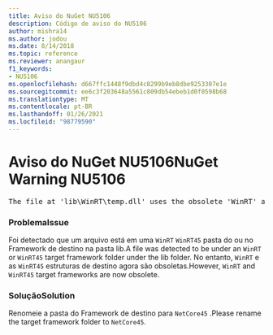 ```yaml
---
title: Aviso do NuGet NU5106
description: Código de aviso do NU5106
author: mishra14
ms.author: jodou
ms.date: 8/14/2018
ms.topic: reference
ms.reviewer: anangaur
f1_keywords:
- NU5106
ms.openlocfilehash: d667ffc1448f9dbd4c8299b9eb8dbe9253307e1e
ms.sourcegitcommit: ee6c3f203648a5561c809db54ebeb1d0f0598b68
ms.translationtype: MT
ms.contentlocale: pt-BR
ms.lasthandoff: 01/26/2021
ms.locfileid: "98779590"
---
```

# <a name="nuget-warning-nu5106"></a><span data-ttu-id="eec01-103">Aviso do NuGet NU5106</span><span class="sxs-lookup"><span data-stu-id="eec01-103">NuGet Warning NU5106</span></span>
<pre>The file at 'lib\WinRT\temp.dll' uses the obsolete 'WinRT' as the framework folder. Replace 'WinRT' or 'WinRT45' with 'NetCore45'.</pre>

### <a name="issue"></a><span data-ttu-id="eec01-104">Problema</span><span class="sxs-lookup"><span data-stu-id="eec01-104">Issue</span></span>

<span data-ttu-id="eec01-105">Foi detectado que um arquivo está em uma `WinRT` `WinRT45` pasta do ou no Framework de destino na pasta lib.</span><span class="sxs-lookup"><span data-stu-id="eec01-105">A file was detected to be under an `WinRT` or `WinRT45` target framework folder under the lib folder.</span></span> <span data-ttu-id="eec01-106">No entanto, `WinRT` e as `WinRT45` estruturas de destino agora são obsoletas.</span><span class="sxs-lookup"><span data-stu-id="eec01-106">However, `WinRT` and `WinRT45` target frameworks are now obsolete.</span></span>


### <a name="solution"></a><span data-ttu-id="eec01-107">Solução</span><span class="sxs-lookup"><span data-stu-id="eec01-107">Solution</span></span>

<span data-ttu-id="eec01-108">Renomeie a pasta do Framework de destino para `NetCore45` .</span><span class="sxs-lookup"><span data-stu-id="eec01-108">Please rename the target framework folder to `NetCore45`.</span></span>

